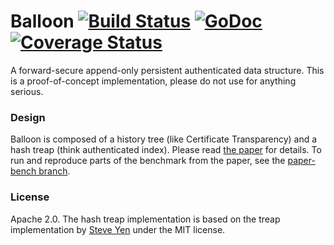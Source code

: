 # Balloon [![Build Status](https://travis-ci.org/pylls/balloon.svg?branch=master)](https://travis-ci.org/pylls/balloon) [![GoDoc](https://godoc.org/github.com/pylls/balloon?status.png)](https://godoc.org/github.com/pylls/balloon) [![Coverage Status](https://coveralls.io/repos/github/pylls/balloon/badge.svg?branch=master)](https://coveralls.io/github/pylls/balloon?branch=master)
A forward-secure append-only persistent authenticated data structure.
This is a proof-of-concept implementation, please do not use for anything serious.

### Design
Balloon is composed of a history tree (like Certificate Transparency) and a
hash treap (think authenticated index).
Please read [the paper](https://eprint.iacr.org/2015/007) for details. To run
and reproduce parts of the benchmark from the paper, see the
[paper-bench branch](https://github.com/pylls/balloon/tree/paper-bench).

### License
Apache 2.0. The hash treap implementation is based on the treap implementation
by [Steve Yen](https://github.com/steveyen/gtreap) under the MIT license.
